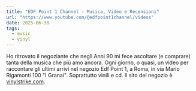 ```yaml
---
title: "EDF Point 1 Channel - Musica, Video e Recensioni"
url: "https://www.youtube.com/@edfpoint1channel/videos"
date: 2025-06-30
tags: 
  - music
  - vinyl
---
```


Ho ritrovato il negoziante che negli Anni 90 mi fece ascoltare (e comprare) tanta della musica che più amo ancora. Ogni giorno, o quasi, un video per raccontare gli ultimi arrivi nel negozio Edf Point 1, a Roma, in via Mario Rigamonti 100 "I Granai". Soprattutto vinili e cd. Il sito del negozio è [vinylstrike.com](https://vinylstrike.com).